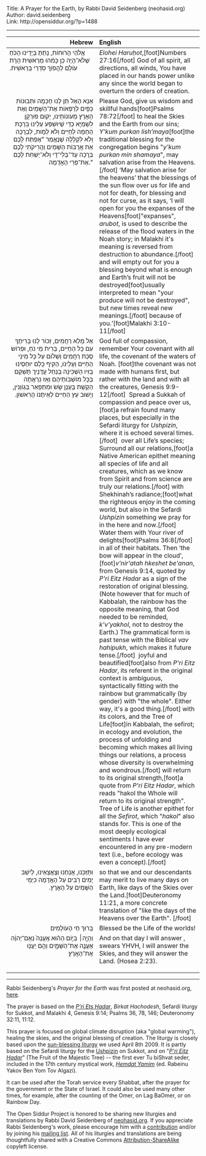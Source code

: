 <html>
<head></head>
<body>
Title: A Prayer for the Earth, by Rabbi David Seidenberg (neohasid.org)<br />
Author: david.seidenberg<br />
Link: http://opensiddur.org/?p=1488
<p />
<hr />

<style type="text/css" media="all">.printfriendly {display: none!important;}</style>

<table style="margin-left: auto;margin-right: auto;" class="draggable">
<thead><tr><th id="x" style="text-align: right;">Hebrew</th><th style="text-align: left;">English</th></tr></thead>
<tbody>
<tr>
<td style="vertical-align:top;" width="46%">
<div class="liturgy"><span lang="he">
אֱלֹהֵי הָרוּחוֹת,  
נָתַתָּ בְּיָדֵינוּ
הַכֹּחַ שֶׁלֹא־הָיָה כֵן כָּמ֔הוּ
מֵרֵאשִׁית הָרָת עוֹלָם
לְהֲפוֹךְ סִדְרֵי בְּרֵאשִׁית.‏
</span></div></td>

<td style="vertical-align:top;" width="53%"><div class="english">
<em>Elohei Haruḥot</em>,[foot]Numbers 27:16[/foot] God of all spirit, all directions, all winds,
You have placed in our hands 
power unlike any 
since the world began 
to overturn the orders of creation.
</div></td>
</tr>

<tr><td style="vertical-align:top;" width="46%">
<div class="liturgy" style="text-align: right;"><span lang="he">
אַנָא הָאֵל תֵּן לָנוּ חָכְמָה 
וּתְּבוּנוֹת כַּפָּיִם לְרַפְּאוֹת 
אֶת־הַשָּׁמַיִם וְאֶת הָאָרֶץ מֵעוֹנוֹתֵינוּ,‏
יְקוּם פּוּרְקָן לִשְׁמַיָּא
כְּדֵי שֶׁיוּשְׁפַּע עַלֵינוּ בִּרְכָּת הַחַמָּה 
לְחַיִּים וְלֹא לְמָות,‏ 
לִבְרָכָה וְלֹא לִקְלָלָה 
שֶׁנֶאֱמַר "אֶפְתַּח לָכֶם 
אֵת אֲרֻבּוֹת הַשָּׁמַיִם
וַהֲרִיקֹתִי לָכֶם בְּרָכָה 
עַד־בְּלִי־דָי
וְלֹא־יַשְׁחִת לָכֶם אֶת־פְּרִי הָאֲדָמָה."
</span></div></td>

<td style="vertical-align:top;" width="53%"><div class="english">
Please God, give us wisdom 
and skillful hands[foot]Psalms 78:72[/foot] to heal 
the Skies and the Earth from our sins;
<em>Y’kum purkan lish’maya</em>[foot]the traditional blessing for the congregation begins "<em>y'kum purkan min shamaya</em>", may salvation arise from the Heavens.[/foot] ‘May salvation arise for the heavens’
that the blessings of the sun flow
over us for life and not for death,
for blessing and not for curse,
as it says, ‘I will open for you
the expanses of the Heavens[foot]"expanses", <em>arubot</em>, is used to describe the release of the flood waters in the Noah story; in Malakhi it's meaning is reversed from destruction to abundance.[/foot]&nbsp;
and will empty out for you a blessing
beyond what is enough
and Earth’s fruit will not be destroyed[foot]usually interpreted to mean "your produce will not be destroyed", but new times reveal new meanings.[/foot] because of you.’[foot]Malakhi 3:10-11[/foot]
</div></td>
</tr>

<tr><td style="vertical-align:top;" width="46%">
<div class="liturgy" style="text-align: right;"><span lang="he">
אֵל מָלֵא רַחֲמִים, זְכוֹר לָנוּ 
בְּרִיתֶךָ עִם כָּל הַחַיִּים, בְּרִית מֵי נֹחַ,‏
וּפְרוֹשׂ סֻכַּת רַחֲמִים וְשְׁלוֹם
עַל כָּל מִינֵי הַחַיִּים וְעָלֵינוּ,‏
הַקִּיף כֻּלָם יוּחַסֵינוּ בְּזִּיו הַשְׁכִינָה 
בְּנַחַל עֲדָנֶיך תָּשְׁקֵם בְּכָּל מוֹשְׁבוֹתֵיהֶם
וְאַז נִרְאֲתָה הַקֶשֶׁת בֶּעָנָן
שָׂשׂ וּמִתְפָּאֵר בַּגְוֹוָנִין,‏ 
וְיָשׁוּב עֵץ הַחַיִּים לְאֵיתָנוֹ הָרִאשׁוֹן.‏
</span></div></td>

<td style="vertical-align:top;" width="53%"><div class="english">
God full of compassion, remember 
Your covenant with all life, the covenant of the waters of Noah. [foot]the covenant was not made with humans first, but rather with the land and with all the creatures, Genesis 9:9-12[/foot]&nbsp;
Spread a Sukkah of compassion and peace over us,[foot]a refrain found many places, but especially in the Sefardi liturgy for <em>Ushpizin</em>, where it is echoed several times.[/foot]&nbsp;
over all Life’s species; 
Surround all our relations,[foot]a Native American epithet meaning all species of life and all creatures, which as we know from Spirit and from science are truly our relations.[/foot] with Shekhinah’s radiance;[foot]what the righteous enjoy in the coming world, but also in the Sefardi <em>Ushpizin</em> something we pray for in the here and now.[/foot]&nbsp;
Water them with Your river of delights[foot]Psalms 36:8[/foot] in all of their habitats.
Then ‘the bow will appear in the cloud’,[foot]<em>v'nir'atah hkeshet be'anan</em>, from Genesis 9:14, quoted by <em>P'ri Eitz Hadar</em> as a sign of the restoration of original blessing. (Note however that for much of Kabbalah, the rainbow has the opposite meaning, that God needed to be reminded, <em>k'v'yakhol</em>, not to destroy the Earth.) The grammatical form is past tense with the Biblical <em>vav hahipukh</em>, which makes it future tense.[/foot]&nbsp;
joyful and beautified[foot]also from <em>P'ri Eitz Hadar</em>, its referent in the original context is ambiguous, syntactically fitting with the rainbow but grammatically (by gender) with "the whole". Either way, it's a good thing.[/foot] with its colors,
and the Tree of Life[foot]in Kabbalah, the sefirot; in ecology and evolution, the process of unfolding and becoming which makes all living things our relations, a process whose diversity is overwhelming and wondrous.[/foot] will return to its original strength,[foot]a quote from <em>P'ri Eitz Hadar</em>, which reads "hakol the Whole will return to its original strength". Tree of Life is another epithet for all the <em>Sefirot</em>, which "<em>hakol</em>" also stands for. This is one of the most deeply ecological sentiments I have ever encountered in any pre-modern text (i.e., before ecology was even a concept).[/foot]
</div></td>
</tr>

<tr><td style="vertical-align:top;" width="46%">
<div class="liturgy" style="text-align: right;"><span lang="he">
וּתְּזַכֵּנוּ, אֲנַחְנוּ וְצֶאֱצָאֵינוּ,‏
לֵישֵׁב יָמִים רַבִּים עַל הָאֲדָמָה 
כִּיְמֵי הַשָּׁמַיִם עַל הָאָרֶץ.‏
</span></div></td>

<td style="vertical-align:top;" width="53%"><div class="english">
so that we and our descendants 
may merit to live many days on Earth, 
like days of the Skies over the Land.[foot]Deuteronomy 11:21, a more concrete translation of "like the days of the Heavens over the Earth". [/foot]
</div></td>
</tr>

<tr><td style="vertical-align:top;" width="46%">
<div class="liturgy" style="text-align: right;"><span lang="he">
בָּרוּךְ חֵי הָעוֹלָמִים
</span></div></td>

<td style="vertical-align:top;" width="53%"><div class="english">
Blessed be the Life of the worlds!
</div></td>
</tr>

<tr><td style="vertical-align:top;" width="46%">
<div class="liturgy" style="text-align: right;"><span lang="he">
וְהָיָ֣ה׀ בַּיּ֣וֹם הַה֗וּא אֶֽעֱנֶה֙ נְאֻם־יְהוָ֔ה אֶעֱנֶ֖ה אֶת־הַשָּׁמָ֑יִם 
וְהֵ֖ם יַעֲנ֥וּ אֶת־הָאָֽרֶץ׃
</span></div></td>

<td style="vertical-align:top;" width="53%"><div class="english">
And on that day I will answer , swears YHVH, I will answer the Skies, 
and they will answer the Land. (Hosea 2:23).
</p>
</td></tr>
</tbody></table>

<hr />

Rabbi Seidenberg's <em>Prayer for the Earth</em> was first posted at neohasid.org, <a href="http://www.neohasid.org/stoptheflood/earthprayer/">here</a>.

The prayer is based on the <em><a href="https://opensiddur.org/prayers-for/special-days/new-years-day/for-fruit-trees/pri-etz-hadar/">P’ri Ets Hadar</a></em>, <em>Birkat Hachodesh</em>, Sefardi liturgy for Sukkot, and Malakhi 4, Genesis 9:14; Psalms 36, 78, 146; Deuteronomy 32:11, 11:12.

This prayer is focused on global climate disruption (aka "global warming"), healing the skies, and the original blessing of creation. The liturgy is closely based upon the <a href="http://www.neohasid.org/stoptheflood/sunblessing/">sun-blessing liturgy</a> we used April 8th 2009. It is partly based on the Sefardi liturgy for the <a href="http://www.neohasid.org/zman/sukkot/ushpizintext/">Ushpizin</a> on Sukkot, and on "<a href="http://www.neohasid.org/torah/blessing_for_tubi/"><em>P'ri Eitz Hadar</em></a>" (The Fruit of the Majestic Tree) -- the first ever Tu biShvat seder, included in the 17th century mystical work, <em><a href="http://www.seforimonline.org/seforimdb/index.php?table_name=seforim_database&function=details&where_field=id&where_value=43">Ḥemdat Yamim</a></em> (ed. Rabeinu Yakov Ben Yom Tov Algazi).

It can be used after the Torah service every Shabbat, after the prayer for the government or the State of Israel. It could also be used many other times, for example, after the counting of the Omer, on Lag BaOmer, or on Rainbow Day.

The Open Siddur Project is honored to be sharing new liturgies and translations by Rabbi David Seidenberg of <a href="http://neohasid.org">neohasid.org</a>. If you appreciate Rabbi Seidenberg's work, please encourage him with a <a href="http://www.neohasid.org/contribute/">contribution</a> and/or by joining his <a href="http://neohasid.org/join2.html">mailing list</a>. All of his liturgies and translations are being thoughtfully shared with a Creative Commons <a href="http://creativecommons.org/licenses/by-sa/4.0/">Attribution-ShareAlike</a> copyleft license.
</body>
</html>